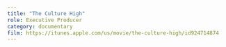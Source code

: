 ```yaml
---
title: "The Culture High"
role: Executive Producer
category: documentary
film: https://itunes.apple.com/us/movie/the-culture-high/id924714874
---
```

